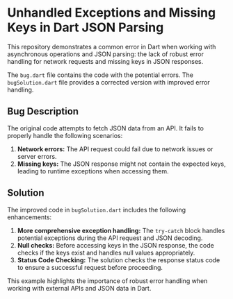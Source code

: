 # Unhandled Exceptions and Missing Keys in Dart JSON Parsing

This repository demonstrates a common error in Dart when working with asynchronous operations and JSON parsing:  the lack of robust error handling for network requests and missing keys in JSON responses.

The `bug.dart` file contains the code with the potential errors. The `bugSolution.dart` file provides a corrected version with improved error handling.

## Bug Description

The original code attempts to fetch JSON data from an API. It fails to properly handle the following scenarios:

1. **Network errors:** The API request could fail due to network issues or server errors.
2. **Missing keys:** The JSON response might not contain the expected keys, leading to runtime exceptions when accessing them.

## Solution

The improved code in `bugSolution.dart` includes the following enhancements:

1. **More comprehensive exception handling:** The `try-catch` block handles potential exceptions during the API request and JSON decoding.
2. **Null checks:** Before accessing keys in the JSON response, the code checks if the keys exist and handles null values appropriately.
3. **Status Code Checking:** The solution checks the response status code to ensure a successful request before proceeding.

This example highlights the importance of robust error handling when working with external APIs and JSON data in Dart.